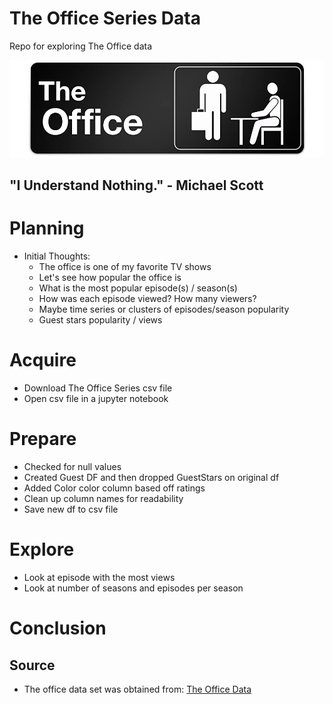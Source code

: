 # The Office Series Data

Repo for exploring The Office data

![the_office](the_office.jpg)

## "I Understand Nothing."  - Michael Scott


# Planning

- Initial Thoughts:
    - The office is one of my favorite TV shows
    - Let's see how popular the office is
    - What is the most popular episode(s) / season(s)
    - How was each episode viewed? How many viewers?
    - Maybe time series or clusters of episodes/season popularity 
    - Guest stars popularity / views


# Acquire
- Download The Office Series csv file
- Open csv file in a jupyter notebook


# Prepare

- Checked for null values
- Created Guest DF and then dropped GuestStars on original df
- Added Color color column based off ratings
- Clean up column names for readability
- Save new df to csv file


# Explore

- Look at episode with the most views
- Look at number of seasons and episodes per season



# Conclusion


## Source

- The office data set was obtained from: [The Office Data](https://www.kaggle.com/nehaprabhavalkar/the-office-dataset)